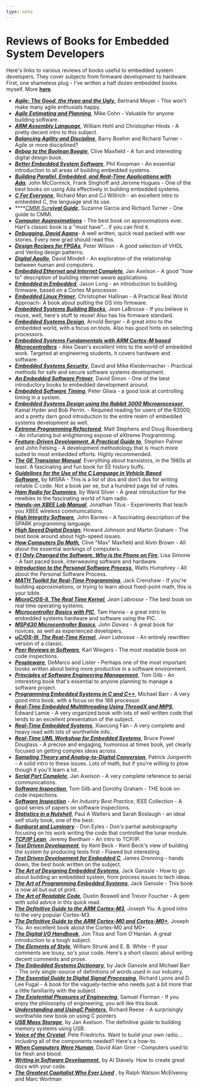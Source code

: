 ```yaml
---
type: note
---
```

# Reviews of Books for Embedded System Developers

Here's links to various reviews of books useful to embedded system developers. They cover subjects from firmware development to hardware. First, one shameless plug - I've written a half dozen embedded books myself. More [**here**](https://www.ganssle.com/book.htm).

- [_**Agile: The Good, the Hype and the Ugly**_](https://www.ganssle.com/books/books1.htm#agilethegood)**,** Bertrand Meyer - This won't make many agile enthusiats happy.
- **_[Agile Estimating and Planning](https://www.ganssle.com/books/books1.htm)_**, Mike Cohn - Valuable for anyone building software.
- [_**ARM Assembly Language**_](https://www.ganssle.com/books/books4.htm#armassylang), William Hohl and Christopher Hinds - A pretty decent intro to this subject.
- **_[Balancing Agility and Discipline](https://www.ganssle.com/books/books1.htm#Balancingagility)_**, Barry Boehm and Richard Turner - Agile or more disciplined?[](https://www.ganssle.com/books/books1.htm#Balancingagility)
- _**[Bebop to the Boolean Boogie](https://www.ganssle.com/books/books1.htm#bebop)**_, Clive Maxfield - A fun and interesting digital design book.
- [**_Better Embedded System Software_**](https://www.ganssle.com/books/books1.htm#betterembedded), Phil Koopman - An essential introduction to all areas of building embedded systems.
- _**[Building Parallel, Embedded, and Real-Time Applications with Ad](https://www.ganssle.com/books/books1.htm#BLDPARRT)**[**a**](https://www.ganssle.com/books/books1.htm),_ John McCormick, Frank SInghoff and Jerome Hugues - One of the best books on using Ada effectively in building embedded systems.
- _**[C For Everyone](https://www.ganssle.com/books/books4.htm#cforeveryone)**_, Richard Man and CJ Willrich - an excellent intro to embedded C, the language and its use.
- ****_[CMMI Sur](https://www.ganssle.com/books/books1.htm#CMMI)_**[_vival Guide_](https://www.ganssle.com/books/books1.htm#CMMI)**, Suzanne Garcia and Richard Turner - One guide to CMMI.
- _**[Computer Approximations](https://www.ganssle.com/books/books1.htm#hart)**_ - The best book on approximations ever. Hart's classic book is a "must have"... if you can find it.
- _**[Debugging, David Agans](https://www.ganssle.com/books/books1.htm#debugging)**_- A well written, quick read packed with war stories. Every new grad should read this.
- _**[Design Recipes for FPGAs](https://www.ganssle.com/books/books4.htm#designrecipesfpgas)**_, Peter Wilson - A good selection of VHDL and Verilog design patterns.
- **_[Digital Apollo](https://www.ganssle.com/books/books1.htm#digitalapollo)_**, David Mindell - An exploration of the relationship between human and computers.
- _**[Embedded Ethernet and Internet Complete](https://www.ganssle.com/books/books1.htm#Axelson)**_, Jan Axelson - A good "how to" description of building internet-aware applications.
- _[**Embedded in Embedded**](https://www.ganssle.com/books/books4.htm#eie)_, Jason Long - an introduction to building firmware, based on a Cortex M processor.
- **[_Embedded Linux Primer_](https://www.ganssle.com/books/books1.htm#EmbeddedLinuxPrimer)**, Christopher Hallinan - A Practical Real World Approach- A book about putting the OS into firmware.
- _**[Embedded Systems Building Blocks](https://www.ganssle.com/books/books1.htm#bldblk)**_, Jean LaBrosse - If you believe in reuse, well, here's stuff to reuse! Also has his firmware standard.
- **_[Embedded Systems Design](https://www.ganssle.com/books/books2.htm#esdesign)_**, Arnold Berger - A great intro to the embedded world, with a focus on tools. Also has good hints on selecting processors.
- _[**Embedded Systems Fundamentals with ARM Cortex-M based Microcontrollers**](https://www.ganssle.com/books/books4.htm#esfundamentals)_ - Alex Dean's excellent intro to the world of embedded work. Targeted at engineering students, it covers hardware and software.
- **_[Embedded Systems Security](https://www.ganssle.com/books/books2.htm#embsyssec)_**, David and Mike Kleidermacher - Practical methods for safe and secure software systems development.
- _**[An Embedded Software Primer](https://www.ganssle.com/books/books2.htm#esprimer)**_, David Simon - One of the best introductory books to embedded development around.
- [_**Embedded Software Timing**_](https://www.ganssle.com/tem/tem434.html#article3), Peter Gliwa - a good look at controlling timing in a system.
- _**[Embedded Systems Design using the Rabbit 3000 Microprocessor](https://www.ganssle.com/books/books2.htm#sysrabb)**_, Kamal Hyder and Bob Perrin. - Required reading for users of the R3000, and a pretty darn good introduction to the entire realm of embedded systems development as well.
- _**[Extreme Programming Refactored](https://www.ganssle.com/books/books2.htm#xprefac)**_, Matt Stephens and Doug Rosenberg - An infuriating but enlightening expose of eXtreme Programming.
- _**[Feature-Driven Development, A Practical Guide to](https://www.ganssle.com/books/books2.htm#fdd)**_, Stephen Palmer and John Felsing - A development methodology that is much more suited to most embedded efforts. Highly recommended.
- _**[The GE Transistor Manual](https://www.ganssle.com/books/books2.htm#GEtransistormanual)**_. Everything about transistors, in the 1960s at least. A fascinating and fun book for EE history buffs.
- **_[Guidelines for the Use of the C Language in Vehicle Based Software](https://www.ganssle.com/books/books2.htm#misra)_,** by MISRA - This is a list of dos and don't dos for writing reliable C code. Not a book per se, but a hundred page list of rules.
- _**[Ham Radio for Dummies](https://www.ganssle.com/books/books2.htm#hamfrdum)**_, by Ward Silver - A great introduction for the newbies to the fascinating world of ham radio.
- **_[Hands-on XBEE Lab Manual](https://www.ganssle.com/books/books2.htm)_**, Jonathan Titus - Experiments that teach you XBEE wireless communications.
- _**[High Integrity Software](https://www.ganssle.com/books/books2.htm#highinteg)**,_ John Barnes - A fascinating description of the SPARK programming language.
- _**[High Speed Digital Design](https://www.ganssle.com/books/books2.htm#hsdesign)**_, Howard Johnson and Martin Graham - The best book around about high-speed issues.
- **_[How Computers Do Math](https://www.ganssle.com/books/books2.htm#howcompdomath),_** Clive "Max" Maxfield and Alvin Brown - All about the essential workings of computers.
- **_[If I Only Changed the Software, Why is the Phone on Fire](https://www.ganssle.com/books/books2.htm#phoneonfire)_**, Lisa Simone - A fast paced book, interweaving software and hardware.
- **_[Introduction to the Personal Software Process](https://www.ganssle.com/books/books2.htm#ipsp)_,** Watts Humphrey - All about the Personal Software Process.
- _**[MATH Toolkit for Real-Time Programming](https://www.ganssle.com/books/books3.htm#mathtool)**_, Jack Crenshaw - If you're building approximations, or trying to learn about fixed-point math, this is your bible.
- _**[MicroC/OS-II, The Real Time Kernel](https://www.ganssle.com/books/books3.htm#mucus)**, Jean Labrosse -_ The best book on real time operating systems.
- **_[Microcontroller Basics with PIC](https://www.ganssle.com/books/books3.htm#mpic)_**, Tam Hanna - a great intro to embedded systems hardware and software using the PIC.
- **_[MSP430 Microcontroller Basics](https://www.ganssle.com/books/books3.htm#MSP430)_**_, John Davies_ - A great book for novices, as well as experienced developers.
- _**[uC/OS-III, The Real-Time Kernel](https://www.ganssle.com/books/books3.htm#ucos3)**_, _Jean Labrosse_ - An entirely rewritten version of a classic.
- _**[Peer Reviews in Software](https://www.ganssle.com/books/books3.htm#peerrev)**,_ Karl Wiegers - The most readable book on code inspections.
- _**[Peopleware](https://www.ganssle.com/books/books3.htm#plpware)**,_ DeMarco and Lister - Perhaps one of the most important books written about being more productive in a software environment.
- _**[Principles of Software Engineering Management](https://www.ganssle.com/books/books3.htm#psemgmt)**_, Tom Gilb - An interesting book that's essential to anyone planning to manage a software project.
- _**[Programming Embedded Systems in C and C++](https://www.ganssle.com/books/books3.htm#barr)**_, Michael Barr - A very good intro book, with a focus on the 186 processor.
- _**[Real-Time Embedded Multithreading Using ThreadX and MIPS](https://www.ganssle.com/books/books3.htm#Lamie)**_, Edward Lamie - A very organized book with lots of well written code that lends to an excellent presentation of the subject.
- _**[Real-Time Embedded Systems](https://www.ganssle.com/books/books4.htm#realtimees)**_, Xiaocong Fan - A very complete and heavy read with lots of worthwhile info..
- _**[Real-Time UML Workshop for Embedded Systems](https://www.ganssle.com/books/books3.htm#rtime)**_, Bruce Powel Douglass - A precise and engaging, humorous at times book, yet clearly focused on getting complex ideas across.
- _**[Sampling Theory and Analog-to-Digital Conversion](https://www.ganssle.com/tem/tem342.html#article3)**_, Patrick Jungwirth - A solid intro to these issues. Lots of math, but if you're willing to plow though it you'll learn a lot.
- _**[Serial Port Complete](https://www.ganssle.com/books/books3.htm#serial)**_, Jan Axelson - A very complete reference to serial communications.
- _**[Software Inspection](https://www.ganssle.com/books/books3.htm#softinsp)**_, Tom Gilb and Dorothy Graham - THE book on code inspections.
- _**[Software Inspection](https://www.ganssle.com/books/books3.htm#softinsp)** - An Industry Best Practice_, IEEE Collection - A good series of papers on software inspections.
- [**_Statistics in a Nutshell_**](https://www.ganssle.com/books/books3.htm), Paul A Watters and Sarah Boslaugh - an ideal self study book, one of the best.
- **[_Sunburst and Luminary_](https://www.ganssle.com/blog/blog/sunburst-and-luminary.html)** - Don Eyles - Don's partial autobiography focusing on his work writing the code that controlled the lunar module.
- _**[TCP/IP Lean](https://www.ganssle.com/books/books3.htm#tcplean)**_, Jeremy Bentham - An intro to TCP/IP.
- _**[Test Driven Development](https://www.ganssle.com/books/books3.htm#tdd)**_, by Kent Beck - Kent Beck's view of building the system by producing tests first - Flawed but interesting.
- _**[Test Driven Development for Embedded C](https://www.ganssle.com/books/books3.htm#tddc)**_, James Grenning - hands down, the best book written on the subject.
- _**[The Art of Designing Embedded Systems](https://www.ganssle.com/book.htm#ades)**_, Jack Ganssle - How to go about building an embedded system, from process issues to tech ideas.
- _**[The Art of Programming Embedded Systems](https://www.ganssle.com/book.htm#apes)**_, Jack Ganssle - This book is now all but out of print.
- [**_The Art of Readable Code_**](https://www.ganssle.com/books/books1.htm#readablecode), Dustin Boswell and Trevor Foucher - A gem with solid advice in this quick read.
- **_[The Definitive Guide to the ARM Cortex-M3](https://www.ganssle.com/books/books1.htm#definguide)_**_,_ Joseph Yiu. A good intro to the very popular Cortex-M3.
- **_[The Definitive Guide to the ARM Cortex-M0 and Cortex-M0+](https://www.ganssle.com/books/books4.htm#defguidetom0)_**_,_ Joseph Yiu. An excellent book about the Cortex-M0 and M0+.
- _**[The Digital I/O Handbook](https://www.ganssle.com/books/books1.htm#digithnd)**_, Jon Titus and Tom O'Hanlan. A great introduction to a tough subject.
- _**[The Elements of Style](https://www.ganssle.com/books/books1.htm#elstyle)**_, William Strunk and E. B. White - If your comments are lousy, so's your code. Here's a short classic about writing decent comments and prose.
- _**[The Embedded Systems Dictionary](https://www.ganssle.com/book.htm#apes)**_, by Jack Ganssle and Michael Barr - The only single-source of definitions of words used in our industry.
- [**_The Essential Guide to Digital Signal Processing_**,](https://www.ganssle.com/books/books2.htm#guidetodigsigpro) Richard Lyons and D. Lee Fugal - A book for the vaguely-techie who needs just a bit more that a little familiarity with the subject.
- [_**The Existential Pleasures of Engineering**_](https://www.ganssle.com/books/books2.htm#ExistentialPleasures), Samuel Florman - If you enjoy the philosophy of engineering, you will like this book.
- _**[Understanding and UsingC Pointers](https://www.ganssle.com/books/books3.htm#Cpointers)**_**,** Richard Reese - A surprisingly worthwhile new book on using C pointers
- _**[USB Mass Storage](https://www.ganssle.com/books/books3.htm#usb)**_, by Jan Axelson. The definitive guide to building memory systems using USB.
- **[_Voice of the Crystal_](https://www.ganssle.com/blog/blog/voice-of-the-crystal.html)**, Pete Friedrichs. Want to build your own radio... including all of the components needed? Here's a how-to.
- [**_When Computers Were Human_**](https://www.ganssle.com/books/books3.htm#Computerswerehuman), David Alan Grier - Computers used to be flesh and blood.
- **_[Writing in Software Development](https://www.ganssle.com/books/books3.htm#wsdevel)_,** by Al Stavely. How to create great docs with your code.
- **_[The Greatest Capitalist Who Ever Lived](https://www.ganssle.com/books/books5.html)_** , by Ralph Watson McElvenny and Marc Wortman